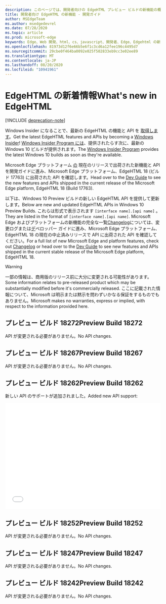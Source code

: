 ```yaml
---
description: このページでは、開発者向けの EdgeHTML プレビュー ビルドの新機能の概要を示します。
title: 開発者向け EdgeHTML の新機能 - 開発ガイド
author: MSEdgeTeam
ms.author: msedgedevrel
ms.date: 07/28/2020
ms.topic: article
ms.prod: microsoft-edge
keywords: Edge、Web 開発、html、cs、javascript、開発者、Edge、Edgehtml の新しい API、Edgehtml、Edgehtml プレビュー ビルド
ms.openlocfilehash: 81973d12f6e66b5e6f1c3cd6a12fee196c4495d7
ms.sourcegitcommit: 29cbe0f464ba0092e025f502833eb9cc3e02ee89
ms.translationtype: MT
ms.contentlocale: ja-JP
ms.lasthandoff: 08/20/2020
ms.locfileid: "10941961"
---
```

# <span data-ttu-id="8b595-104">EdgeHTML の新着情報</span><span class="sxs-lookup"><span data-stu-id="8b595-104">What's new in EdgeHTML</span></span>  

[!INCLUDE [deprecation-note](../includes/legacy-edge-note.md)]  

<span data-ttu-id="8b595-105">Windows Insider になることで、最新の EdgeHTML の機能と API を [取得します](https://insider.windows.com)。</span><span class="sxs-lookup"><span data-stu-id="8b595-105">Get the latest EdgeHTML features and APIs by becoming a [Windows Insider](https://insider.windows.com)!</span></span>  <span data-ttu-id="8b595-106">[Windows Insider Program には](https://insider.windows.com)、提供されたらす次に、最新の Windows 10 ビルドが提供されます。</span><span class="sxs-lookup"><span data-stu-id="8b595-106">The [Windows Insider Program](https://insider.windows.com) provides the latest Windows 10 builds as soon as they're available.</span></span>  

<span data-ttu-id="8b595-107">Microsoft Edge プラットフォーム [の](../dev-guide.md) 現在のリリースで出荷された新機能と API を開発ガイドに進み、Microsoft Edge プラットフォーム、EdgeHTML 18 \(ビルド 17763\) に出荷された API を確認します。</span><span class="sxs-lookup"><span data-stu-id="8b595-107">Head over to the [Dev Guide](../dev-guide.md) to see the new features and APIs shipped in the current release of the Microsoft Edge platform, EdgeHTML 18 \(Build 17763\).</span></span>  

<span data-ttu-id="8b595-108">以下は、Windows 10 Preview ビルドの新しい EdgeHTML API を提供して更新します。</span><span class="sxs-lookup"><span data-stu-id="8b595-108">Below are new and updated EdgeHTML APIs in Windows 10 Preview Builds.</span></span> <span data-ttu-id="8b595-109">これらは形式で表示されます `[interface name].[api name]` 。</span><span class="sxs-lookup"><span data-stu-id="8b595-109">They are listed in the format of `[interface name].[api name]`.</span></span>  <span data-ttu-id="8b595-110">Microsoft Edge およびプラットフォームの新機能の完全な一覧[Changelog](https://developer.microsoft.com/microsoft-edge/platform/changelog)については、変更ログまたは[デ](../dev-guide.md)ベロッパー ガイドに進み、Microsoft Edge プラットフォーム、EdgeHTML 18 の現在の中止済みリリースで API に出荷された API を確認してください。</span><span class="sxs-lookup"><span data-stu-id="8b595-110">For a full list of new Microsoft Edge and platform features, check out [Changelog](https://developer.microsoft.com/microsoft-edge/platform/changelog) or head over to the [Dev Guide](../dev-guide.md) to see new features and APIs shipped in the current stable release of the Microsoft Edge platform, EdgeHTML 18.</span></span>   

> [!WARNING] 
> <span data-ttu-id="8b595-111">一部の情報は、商用版のリリース前に大分に変更される可能性があります。</span><span class="sxs-lookup"><span data-stu-id="8b595-111">Some information relates to pre-released product which may be substantially modified before it's commercially released.</span></span>  <span data-ttu-id="8b595-112">ここに記載された情報について、Microsoft は明示または黙示を問わずいかなる保証をするものでもありません。</span><span class="sxs-lookup"><span data-stu-id="8b595-112">Microsoft makes no warranties, express or implied, with respect to the information provided here.</span></span>  

## <span data-ttu-id="8b595-113">プレビュー ビルド 18272</span><span class="sxs-lookup"><span data-stu-id="8b595-113">Preview Build 18272</span></span>  

<span data-ttu-id="8b595-114">API が変更される必要がありません。</span><span class="sxs-lookup"><span data-stu-id="8b595-114">No API changes.</span></span>  

## <span data-ttu-id="8b595-115">プレビュー ビルド 18267</span><span class="sxs-lookup"><span data-stu-id="8b595-115">Preview Build 18267</span></span>  

<span data-ttu-id="8b595-116">API が変更される必要がありません。</span><span class="sxs-lookup"><span data-stu-id="8b595-116">No API changes.</span></span>  

## <span data-ttu-id="8b595-117">プレビュー ビルド 18262</span><span class="sxs-lookup"><span data-stu-id="8b595-117">Preview Build 18262</span></span>  

<span data-ttu-id="8b595-118">新しい API のサポートが追加されました。</span><span class="sxs-lookup"><span data-stu-id="8b595-118">Added new API support:</span></span>  

<iframe height='341' scrolling='no' title='<span data-ttu-id="8b595-119">EdgeHTML Preview ビルド 17682</span><span class="sxs-lookup"><span data-stu-id="8b595-119">EdgeHTML Preview Build 17682</span></span>' src='//codepen.io/MSEdgeDev/embed/5a691c1840690352f409d3788b8167fa/?height=341&theme-id=23761&default-tab=result&embed-version=2' frameborder='no' allowtransparency='true' allowfullscreen='true' style='width: 100%;'><span data-ttu-id="8b595-120">CodePen で Pen <a href='https://codepen.io/MSEdgeDev/pen/5a691c1840690352f409d3788b8167fa/'> EdgeHTML Preview ビルド 17682 </a> by MSEdgeDev <a href='https://codepen.io/MSEdgeDev'> </a> (@MSEdgeDev) を <a href='https://codepen.io'> 参照してください </a> 。</span><span class="sxs-lookup"><span data-stu-id="8b595-120">See the Pen <a href='https://codepen.io/MSEdgeDev/pen/5a691c1840690352f409d3788b8167fa/'>EdgeHTML Preview Build 17682</a> by MSEdgeDev (<a href='https://codepen.io/MSEdgeDev'>@MSEdgeDev</a>) on <a href='https://codepen.io'>CodePen</a>.</span></span>  </iframe>  

## <span data-ttu-id="8b595-121">プレビュー ビルド 18252</span><span class="sxs-lookup"><span data-stu-id="8b595-121">Preview Build 18252</span></span>  

<span data-ttu-id="8b595-122">API が変更される必要がありません。</span><span class="sxs-lookup"><span data-stu-id="8b595-122">No API changes.</span></span>  

## <span data-ttu-id="8b595-123">プレビュー ビルド 18247</span><span class="sxs-lookup"><span data-stu-id="8b595-123">Preview Build 18247</span></span>  

<span data-ttu-id="8b595-124">API が変更される必要がありません。</span><span class="sxs-lookup"><span data-stu-id="8b595-124">No API changes.</span></span>  

## <span data-ttu-id="8b595-125">プレビュー ビルド 18242</span><span class="sxs-lookup"><span data-stu-id="8b595-125">Preview Build 18242</span></span>  

<span data-ttu-id="8b595-126">API が変更される必要がありません。</span><span class="sxs-lookup"><span data-stu-id="8b595-126">No API changes.</span></span>  
